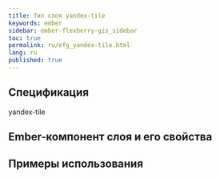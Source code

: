 ```yaml
---
title: Тип слоя yandex-tile
keywords: ember
sidebar: ember-flexberry-gis_sidebar
toc: true
permalink: ru/efg_yandex-tile.html
lang: ru
published: true
---
```


## Спецификация

yandex-tile

## Ember-компонент слоя и его свойства

## Примеры использования

